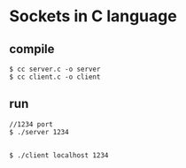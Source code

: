 # Sockets in C language


## compile

```
$ cc server.c -o server 
$ cc client.c -o client
```

## run

```
//1234 port
$ ./server 1234 


$ ./client localhost 1234 
```

